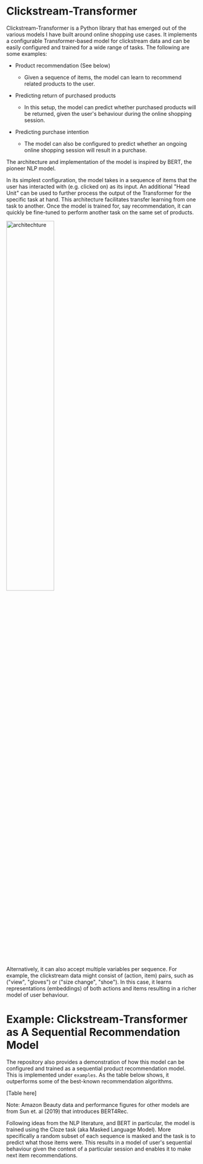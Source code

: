 # Clickstream-Transformer

Clickstream-Transformer is a Python library that has emerged out of the various models I have built around online
shopping use cases. It implements a configurable Transformer-based model for clickstream data and can be easily
configured and trained for a wide range of tasks. The following are some examples:

- Product recommendation (See below)

    - Given a sequence of items, the model can learn to recommend related products to the user.

- Predicting return of purchased products

    - In this setup, the model can predict whether purchased products will be returned, given the user's behaviour
    during the online shopping session.  

- Predicting purchase intention

    - The model can also be configured to predict whether an ongoing online shopping session will result in a purchase. 

The architecture and implementation of the model is inspired by BERT, the pioneer NLP model.

In its simplest configuration, the model takes in a sequence of items that the user has interacted with
(e.g. clicked on) as its input. An additional "Head Unit" can be used to further process the output of the Transformer
for the specific task at hand. This architecture facilitates transfer learning from one task to another. Once the model
is trained for, say recommendation, it can quickly be fine-tuned to perform another task on the same set of products.

<img src="https://github.com/MiladShahidi/Clickstream-Transformer/blob/master/doc/images/Clickstream-Transformer.png" alt="architechture" width="50%"/>

Alternatively, it can also accept multiple variables per sequence. For example, the
clickstream data might consist of (action, item) pairs, such as ("view", "gloves") or ("size change", "shoe"). In this
case, it learns representations (embeddings) of both actions and items resulting in a richer model of user behaviour.

# Example: Clickstream-Transformer as A Sequential Recommendation Model

The repository also provides a demonstration of how this model can be configured and trained as a sequential product
recommendation model. This is implemented under `examples`. As the table below shows, it outperforms some of the
best-known recommendation algorithms.

[Table here]

Note: Amazon Beauty data and performance figures for other models are from Sun et. al (2019) that introduces BERT4Rec.

Following ideas from the NLP literature, and BERT in particular, the model is trained using the Cloze task (aka Masked
Language Model). More specifically a random subset of each sequence is masked and the task is to predict what those
items were. This results in a model of user's sequential behaviour given the context of a particular session and enables
it to make next item recommendations.